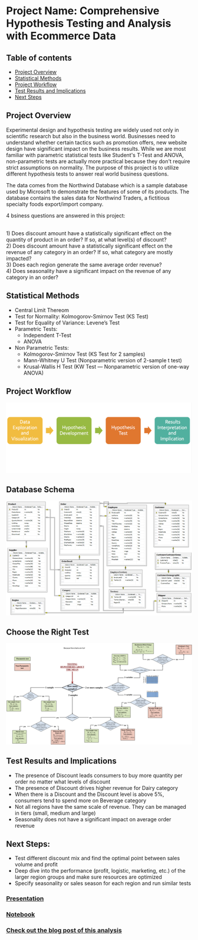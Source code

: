 # Project Name: Comprehensive Hypothesis Testing and Analysis with Ecommerce Data


## Table of contents
* [Project Overview](#project-overview)
* [Statistical Methods](#statistical-methods)
* [Project Workflow](#project-workflow)
* [Test Results and Implications](#test-results-and-implications)
* [Next Steps](#next-steps)


## Project Overview
Experimental design and hypothesis testing are widely used not only in scientific research but also in the business world. Businesses need to understand whether certain tactics such as promotion offers, new website design have significant impact on the business results. While we are most familiar with parametric statistical tests like Student's T-Test and ANOVA, non-parametric tests are actually more practical because they don't require strict assumptions on normality. The purpose of this project is to utilize different hypothesis tests to answer real world business questions. 

The data comes from the Northwind Database which is a sample database used by Microsoft to demonstrate the features of some of its products. The database contains the sales data for Northwind Traders, a fictitious specialty foods export/import company.

4 bsiness questions are answered in this project:


<br>1) Does discount amount have a statistically significant effect on the quantity of product in an order? If so, at what level(s) of discount?
<br>2) Does discount amount have a statistically significant effect on the revenue of any category in an order? If so, what category are mostly impacted? 
<br>3) Does each region generate the same average order revenue? 
<br>4) Does seasonality have a significant impact on the revenue of any category in an order?


## Statistical Methods

* Central Limit Thereom
* Test for Normality: Kolmogorov-Smirnov Test (KS Test)
* Test for Equality of Variance:  Levene’s Test
* Parametric Tests: 
	- Independent T-Test
	- ANOVA
* Non Parametric Tests: 
	- Kolmogorov-Smirnov Test (KS Test for 2 samples)
	- Mann-Whitney U Test (Nonparametric version of 2-sample t test)
	- Krusal-Wallis H Test (KW Test — Nonparametric version of one-way ANOVA)


## Project Workflow

![process](./images/process.png)

## Database Schema

![Database Schema](./images/Northwind_ERD_updated.png)

## Choose the Right Test

![Choose the right test](./images/hypothesistests.png)

## Test Results and Implications

- The presence of Discount leads consumers to buy more quantity per order no matter what levels of discount
- The presence of Discount drives higher revenue for Dairy category
- When there is a Discount and the Discount level is above 5%, consumers tend to spend more on Beverage category
- Not all regions have the same scale of revenue. They can be managed in tiers (small, medium and large)
- Seasonality does not have a significant impact on average order revenue

## Next Steps:
- Test different discount mix and find the optimal point between sales volume and profit
- Deep dive into the performance (profit, logistic, marketing, etc.) of the larger region groups and make sure resources are optimized 
- Specify seasonality or sales season for each region and run similar tests

### [Presentation](https://github.com/bonniema/HypothesisTesting-NorthwindEcommerce/blob/master/HypothesisTesting_Project_Presentation.pptx)

### [Notebook](https://github.com/bonniema/HypothesisTesting-NorthwindEcommerce/blob/master/HypothesisTesting_Project.ipynb)

### [Check out the blog post of this analysis](https://towardsdatascience.com/non-parametric-tests-in-hypothesis-testing-138d585c3548)

